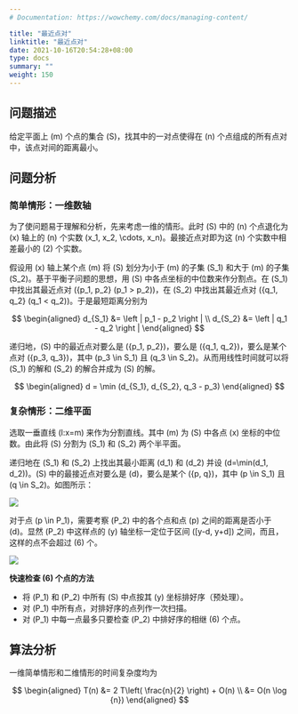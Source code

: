 ```yaml
---
# Documentation: https://wowchemy.com/docs/managing-content/

title: "最近点对"
linktitle: "最近点对"
date: 2021-10-16T20:54:28+08:00
type: docs
summary: ""
weight: 150
---
```


<!--more-->

## 问题描述

给定平面上 \(m\) 个点的集合 \(S\)，找其中的一对点使得在 \(n\) 个点组成的所有点对中，该点对间的距离最小。

## 问题分析

### 简单情形：一维数轴

为了使问题易于理解和分析，先来考虑一维的情形。此时 \(S\) 中的 \(n\) 个点退化为 \(x\) 轴上的 \(n\) 个实数 \(x_1, x_2, \cdots, x_n\)。最接近点对即为这 \(n\) 个实数中相差最小的 \(2\) 个实数。

假设用 \(x\) 轴上某个点 \(m\) 将 \(S\) 划分为小于 \(m\) 的子集 \(S_1\) 和大于 \(m\) 的子集 \(S_2\)。基于平衡子问题的思想，用 \(S\) 中各点坐标的中位数来作分割点。在 \(S_1\) 中找出其最近点对 \(\{p_1, p_2\} (p_1 > p_2)\)，在 \(S_2\) 中找出其最近点对 \(\{q_1, q_2\} (q_1 < q_2)\)。于是最短距离分别为

$$
\begin{aligned}
d_{S_1} &= \left | p_1 - p_2 \right | \\
d_{S_2} &= \left | q_1 - q_2 \right |
\end{aligned}
$$

递归地，\(S\) 中的最近点对要么是 \(\{p_1, p_2\}\)，要么是 \(\{q_1, q_2\}\)，要么是某个点对 \(\{p_3, q_3\}\)，其中 \(p_3 \in S_1\) 且 \(q_3 \in S_2\)。从而用线性时间就可以将 \(S_1\) 的解和 \(S_2\) 的解合并成为 \(S\) 的解。

$$
\begin{aligned}
d = \min (d_{S_1}, d_{S_2}, q_3 - p_3)
\end{aligned}
$$

### 复杂情形：二维平面

选取一垂直线 \(l:x=m\) 来作为分割直线。其中 \(m\) 为 \(S\) 中各点 \(x\) 坐标的中位数。由此将 \(S\) 分割为 \(S_1\) 和 \(S_2\) 两个半平面。

递归地在 \(S_1\) 和 \(S_2\) 上找出其最小距离 \(d_1\) 和 \(d_2\) 并设 \(d=\min(d_1, d_2)\)。\(S\) 中的最接近点对要么是 \(d\)，要么是某个 \(\{p, q\}\)，其中 \(p \in S_1\) 且 \(q \in S_2\)。如图所示：

![](/learn/algorithm/divide-and-conquer/最近点对1.png)

对于点 \(p \in P_1\)，需要考察 \(P_2\) 中的各个点和点 \(p\) 之间的距离是否小于 \(d\)。显然 \(P_2\) 中这样点的 \(y\) 轴坐标一定位于区间 \([y-d, y+d]\) 之间，而且，这样的点不会超过 \(6\) 个。

![](/learn/algorithm/divide-and-conquer/最近点对2.png)

**快速检查 \(6\) 个点的方法**

- 将 \(P_1\) 和 \(P_2\) 中所有 \(S\) 中点按其 \(y\) 坐标排好序（预处理）。
- 对 \(P_1\) 中所有点，对排好序的点列作一次扫描。
- 对 \(P_1\) 中每一点最多只要检查 \(P_2\) 中排好序的相继 \(6\) 个点。

## 算法分析

一维简单情形和二维情形的时间复杂度均为

$$
\begin{aligned}
T(n) &= 2 T\left( \frac{n}{2} \right) + O(n) \\
&= O(n \log {n})
\end{aligned}
$$

